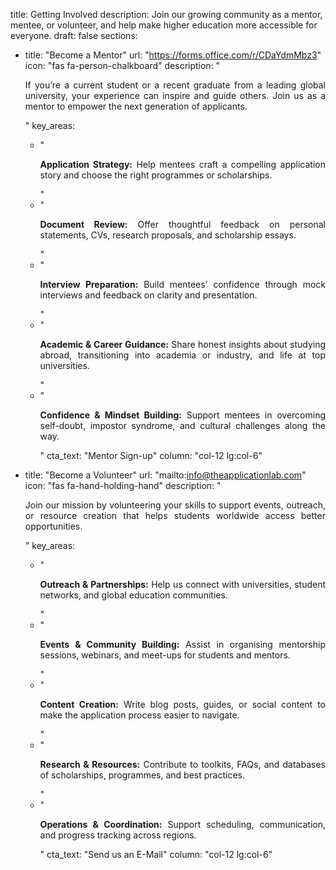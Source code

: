 title: Getting Involved
description: Join our growing community as a mentor, mentee, or volunteer, and help make higher education more accessible for everyone.
draft: false
sections:
  - title: "Become a Mentor"
    url: "https://forms.office.com/r/CDaYdmMbz3"
    icon: "fas fa-person-chalkboard"
    description: "<p style='text-align: justify;'>If you’re a current student or a recent graduate from a leading global university, your experience can inspire and guide others. Join us as a mentor to empower the next generation of applicants.</p>"
    key_areas:
      - "<p style='text-align: justify;'><b>Application Strategy:</b> Help mentees craft a compelling application story and choose the right programmes or scholarships.</p>"
      - "<p style='text-align: justify;'><b>Document Review:</b> Offer thoughtful feedback on personal statements, CVs, research proposals, and scholarship essays.</p>"
      - "<p style='text-align: justify;'><b>Interview Preparation:</b> Build mentees’ confidence through mock interviews and feedback on clarity and presentation.</p>"
      - "<p style='text-align: justify;'><b>Academic & Career Guidance:</b> Share honest insights about studying abroad, transitioning into academia or industry, and life at top universities.</p>"
      - "<p style='text-align: justify;'><b>Confidence & Mindset Building:</b> Support mentees in overcoming self-doubt, impostor syndrome, and cultural challenges along the way.</p>"
    cta_text: "Mentor Sign-up"
    column: "col-12 lg:col-6"

  - title: "Become a Volunteer"
    url: "mailto:info@theapplicationlab.com"
    icon: "fas fa-hand-holding-hand"
    description: "<p style='text-align: justify;'>Join our mission by volunteering your skills to support events, outreach, or resource creation that helps students worldwide access better opportunities.</p>"
    key_areas:
      - "<p style='text-align: justify;'><b>Outreach & Partnerships:</b> Help us connect with universities, student networks, and global education communities.</p>"
      - "<p style='text-align: justify;'><b>Events & Community Building:</b> Assist in organising mentorship sessions, webinars, and meet-ups for students and mentors.</p>"
      - "<p style='text-align: justify;'><b>Content Creation:</b> Write blog posts, guides, or social content to make the application process easier to navigate.</p>"
      - "<p style='text-align: justify;'><b>Research & Resources:</b> Contribute to toolkits, FAQs, and databases of scholarships, programmes, and best practices.</p>"
      - "<p style='text-align: justify;'><b>Operations & Coordination:</b> Support scheduling, communication, and progress tracking across regions.</p>"
    cta_text: "Send us an E-Mail"
    column: "col-12 lg:col-6"